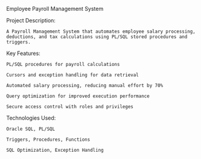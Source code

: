 Employee Payroll Management System

Project Description:

	A Payroll Management System that automates employee salary processing, deductions, and tax calculations using PL/SQL stored procedures and triggers.

Key Features:

	PL/SQL procedures for payroll calculations

	Cursors and exception handling for data retrieval

	Automated salary processing, reducing manual effort by 70%

	Query optimization for improved execution performance

	Secure access control with roles and privileges

Technologies Used:

	Oracle SQL, PL/SQL

	Triggers, Procedures, Functions

	SQL Optimization, Exception Handling
